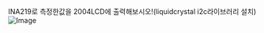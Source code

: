 INA219로 측정한값을 2004LCD에 출력해보시오!(liquidcrystal i2c라이브러리 설치)
![Image](https://github.com/user-attachments/assets/a34d8899-7ed1-435a-9621-9c923048f104)
